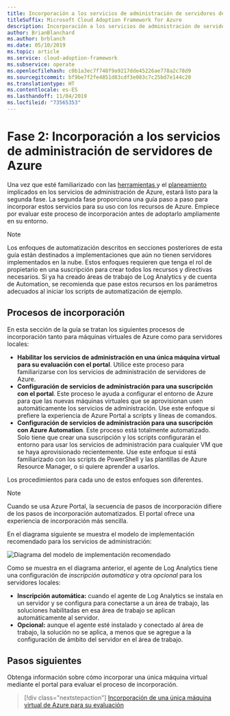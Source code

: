 ```yaml
---
title: Incorporación a los servicios de administración de servidores de Azure
titleSuffix: Microsoft Cloud Adoption Framework for Azure
description: Incorporación a los servicios de administración de servidores de Azure
author: BrianBlanchard
ms.author: brblanch
ms.date: 05/10/2019
ms.topic: article
ms.service: cloud-adoption-framework
ms.subservice: operate
ms.openlocfilehash: c0b1a3ec7f748f9a9217dde45226ae778a2c78d9
ms.sourcegitcommit: bf9be7f2fe4851d83cdf3e083c7c25bd7e144c20
ms.translationtype: HT
ms.contentlocale: es-ES
ms.lasthandoff: 11/04/2019
ms.locfileid: "73565353"
---
```

# <a name="phase-2-onboarding-azure-server-management-services"></a>Fase 2: Incorporación a los servicios de administración de servidores de Azure

Una vez que esté familiarizado con las [herramientas ](./tools-services.md) y el [planeamiento](./prerequisites.md) implicados en los servicios de administración de Azure, estará listo para la segunda fase. La segunda fase proporciona una guía paso a paso para incorporar estos servicios para su uso con los recursos de Azure. Empiece por evaluar este proceso de incorporación antes de adoptarlo ampliamente en su entorno.

> [!NOTE]
> Los enfoques de automatización descritos en secciones posteriores de esta guía están destinados a implementaciones que aún no tienen servidores implementados en la nube. Estos enfoques requieren que tenga el rol de propietario en una suscripción para crear todos los recursos y directivas necesarios. Si ya ha creado áreas de trabajo de Log Analytics y de cuenta de Automation, se recomienda que pase estos recursos en los parámetros adecuados al iniciar los scripts de automatización de ejemplo.

## <a name="onboarding-processes"></a>Procesos de incorporación

En esta sección de la guía se tratan los siguientes procesos de incorporación tanto para máquinas virtuales de Azure como para servidores locales:

- **Habilitar los servicios de administración en una única máquina virtual para su evaluación con el portal**. Utilice este proceso para familiarizarse con los servicios de administración de servidores de Azure.
- **Configuración de servicios de administración para una suscripción con el portal**. Este proceso le ayuda a configurar el entorno de Azure para que las nuevas máquinas virtuales que se aprovisionan usen automáticamente los servicios de administración. Use este enfoque si prefiere la experiencia de Azure Portal a scripts y líneas de comandos.
- **Configuración de servicios de administración para una suscripción con Azure Automation**. Este proceso está totalmente automatizado. Solo tiene que crear una suscripción y los scripts configurarán el entorno para usar los servicios de administración para cualquier VM que se haya aprovisionado recientemente. Use este enfoque si está familiarizado con los scripts de PowerShell y las plantillas de Azure Resource Manager, o si quiere aprender a usarlos.

Los procedimientos para cada uno de estos enfoques son diferentes.

> [!NOTE]
> Cuando se usa Azure Portal, la secuencia de pasos de incorporación difiere de los pasos de incorporación automatizados. El portal ofrece una experiencia de incorporación más sencilla.

En el diagrama siguiente se muestra el modelo de implementación recomendado para los servicios de administración:

![Diagrama del modelo de implementación recomendado](./media/recommended-deployment.png)

Como se muestra en el diagrama anterior, el agente de Log Analytics tiene una configuración de *inscripción automática* y otra *opcional* para los servidores locales:

- **Inscripción automática:** cuando el agente de Log Analytics se instala en un servidor y se configura para conectarse a un área de trabajo, las soluciones habilitadas en esa área de trabajo se aplican automáticamente al servidor.
- **Opcional:** aunque el agente esté instalado y conectado al área de trabajo, la solución no se aplica, a menos que se agregue a la configuración de ámbito del servidor en el área de trabajo.

## <a name="next-steps"></a>Pasos siguientes

Obtenga información sobre cómo incorporar una única máquina virtual mediante el portal para evaluar el proceso de incorporación.

> [!div class="nextstepaction"]
> [Incorporación de una única máquina virtual de Azure para su evaluación](./onboard-single-vm.md)
